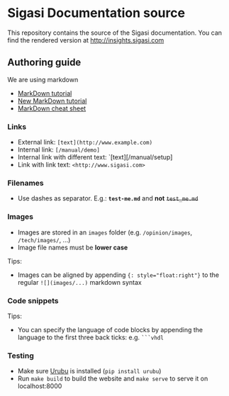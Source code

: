 # Sigasi Documentation source

This repository contains the source of the Sigasi documentation.
You can find the rendered version at <http://insights.sigasi.com>

## Authoring guide

We are using markdown

* [MarkDown tutorial](http://markdowntutorial.com/)
* [New MarkDown tutorial](http://commonmark.org/help/tutorial/index.html)
* [MarkDown cheat sheet](https://github.com/adam-p/markdown-here/wiki/Markdown-Cheatsheet)

### Links

* External link: `[text](http://www.example.com)`
* Internal link: `[/manual/demo]`
* Internal link with different text: `[text][/manual/setup]
* Link with link text: `<http://www.sigasi.com>`

### Filenames

* Use dashes as separator. E.g.: **`test-me.md`** and **not** ~~`test_me.md`~~

### Images

* Images are stored in an `images` folder (e.g. `/opinion/images`, `/tech/images/`, ...)
* Image file names must be **lower case**

Tips:

* Images can be aligned by appending `{: style="float:right"}` to the regular `![](images/...)` markdown syntax

### Code snippets

Tips:

* You can specify the language of code blocks by appending the language to the first three back ticks: e.g.
  ````` ```vhdl `````

### Testing
* Make sure [Urubu](https://github.com/jandecaluwe/urubu) is installed (`pip install urubu`)
* Run `make build` to build the website and `make serve` to serve it on localhost:8000
